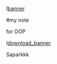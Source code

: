 I[banner](https;//picsum.photos/800/250)

#my note

for OOP

I[download_banner](./banner.jpg)

Saparkkk
